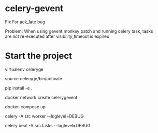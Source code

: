 # celery-gevent
Fix For ack_late bug

Problem:
When using gevent monkey patch and running celery task, tasks are not re-executed after visibility_timeout is expired


# Start the project
virtualenv celeryge

source celeryge/bin/activate

pip install -e .

docker network create celerygevent

docker-compose up

celery -A src worker --loglevel=DEBUG

celery beat -A src.tasks --loglevel=DEBUG
